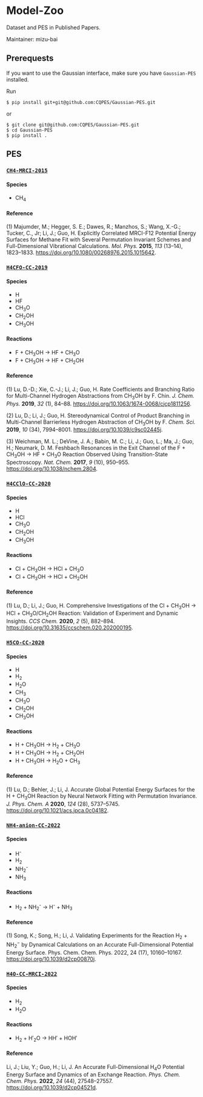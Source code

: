 # Model-Zoo

Dataset and PES in Published Papers.

Maintainer: mizu-bai

## Prerequests

If you want to use the Gaussian interface, make sure you have `Gaussian-PES` installed.

Run

```shell
$ pip install git+git@github.com:CQPES/Gaussian-PES.git
```

or

```shell
$ git clone git@github.com:CQPES/Gaussian-PES.git
$ cd Gaussian-PES
$ pip install .
```

## PES

### [`CH4-MRCI-2015`](https://github.com/CQPES/Model-Zoo/tree/main/CH4-MRCI-2015)

#### Species

- CH<sub>4</sub>

#### Reference

(1) Majumder, M.; Hegger, S. E.; Dawes, R.; Manzhos, S.; Wang, X.-G.; Tucker, C., Jr; Li, J.; Guo, H. Explicitly Correlated MRCI-F12 Potential Energy Surfaces for Methane Fit with Several Permutation Invariant Schemes and Full-Dimensional Vibrational Calculations. _Mol. Phys._ **2015**, _113_ (13–14), 1823–1833. https://doi.org/10.1080/00268976.2015.1015642.

### [`H4CFO-CC-2019`](https://github.com/CQPES/Model-Zoo/tree/main/H4CFO-CC-2019)

#### Species

- H
- HF
- CH<sub>3</sub>O
- CH<sub>2</sub>OH
- CH<sub>3</sub>OH

#### Reactions

- F + CH<sub>3</sub>OH → HF + CH<sub>3</sub>O
- F + CH<sub>3</sub>OH → HF + CH<sub>2</sub>OH

#### Reference

(1) Lu, D.-D.; Xie, C.-J.; Li, J.; Guo, H. Rate Coefficients and Branching Ratio for Multi-Channel Hydrogen Abstractions from CH<sub>3</sub>OH by F. Chin. _J. Chem. Phys._ **2019**, _32_ (1), 84–88. https://doi.org/10.1063/1674-0068/cjcp1811256.

(2) Lu, D.; Li, J.; Guo, H. Stereodynamical Control of Product Branching in Multi-Channel Barrierless Hydrogen Abstraction of CH<sub>3</sub>OH by F. _Chem. Sci._ **2019**, _10_ (34), 7994–8001. https://doi.org/10.1039/c9sc02445j.

(3) Weichman, M. L.; DeVine, J. A.; Babin, M. C.; Li, J.; Guo, L.; Ma, J.; Guo, H.; Neumark, D. M. Feshbach Resonances in the Exit Channel of the F + CH<sub>3</sub>OH → HF + CH<sub>3</sub>O Reaction Observed Using Transition-State Spectroscopy. _Nat. Chem._ **2017**, _9_ (10), 950–955. https://doi.org/10.1038/nchem.2804.

### [`H4CClO-CC-2020`](https://github.com/CQPES/Model-Zoo/tree/main/H4O-CC-MRCI-2022)

#### Species

- H
- HCl
- CH<sub>3</sub>O
- CH<sub>2</sub>OH
- CH<sub>3</sub>OH

#### Reactions

- Cl + CH<sub>3</sub>OH → HCl + CH<sub>3</sub>O
- Cl + CH<sub>3</sub>OH → HCl + CH<sub>2</sub>OH

#### Reference

(1) Lu, D.; Li, J.; Guo, H. Comprehensive Investigations of the Cl + CH<sub>3</sub>OH → HCl + CH<sub>3</sub>O/CH<sub>2</sub>OH Reaction: Validation of Experiment and Dynamic Insights. _CCS Chem._ **2020**, _2_ (5), 882–894. https://doi.org/10.31635/ccschem.020.202000195.

### [`H5CO-CC-2020`](https://github.com/CQPES/Model-Zoo/tree/main/H5CO-CC-2020)

#### Species

- H
- H<sub>2</sub>
- H<sub>2</sub>O
- CH<sub>3</sub>
- CH<sub>3</sub>O
- CH<sub>2</sub>OH
- CH<sub>3</sub>OH

#### Reactions

- H + CH<sub>3</sub>OH → H<sub>2</sub> + CH<sub>3</sub>O
- H + CH<sub>3</sub>OH → H<sub>2</sub> + CH<sub>2</sub>OH
- H + CH<sub>3</sub>OH → H<sub>2</sub>O + CH<sub>3</sub>

#### Reference

(1) Lu, D.; Behler, J.; Li, J. Accurate Global Potential Energy Surfaces for the H + CH<sub>3</sub>OH Reaction by Neural Network Fitting with Permutation Invariance. _J. Phys. Chem. A_ **2020**, _124_ (28), 5737–5745. https://doi.org/10.1021/acs.jpca.0c04182.

### [`NH4-anion-CC-2022`](https://github.com/CQPES/Model-Zoo/tree/main/NH4-anion-CC-2022)

#### Species

- H<sup>-</sub>
- H<sub>2</sub>
- NH<sub>2</sub><sup>-</sup>
- NH<sub>3</sub>

#### Reactions

- H<sub>2</sub> + NH<sub>2</sub><sup>-</sup> → H<sup>-</sup> + NH<sub>3</sub>


#### Reference

(1) Song, K.; Song, H.; Li, J. Validating Experiments for the Reaction H<sub>2</sub> + NH<sub>2</sub><sup>−</sup> by Dynamical Calculations on an Accurate Full-Dimensional Potential Energy Surface. Phys. Chem. Chem. Phys. 2022, 24 (17), 10160–10167. https://doi.org/10.1039/d2cp00870j.

### [`H4O-CC-MRCI-2022`](https://github.com/CQPES/Model-Zoo/tree/main/H4O-CC-MRCI-2022)

#### Species

- H<sub>2</sub>
- H<sub>2</sub>O

#### Reactions

- H<sub>2</sub> + H′<sub>2</sub>O → HH′ + HOH′

#### Reference

Li, J.; Liu, Y.; Guo, H.; Li, J. An Accurate Full-Dimensional H<sub>4</sub>O Potential Energy Surface and Dynamics of an Exchange Reaction. _Phys. Chem. Chem. Phys._ **2022**, _24_ (44), 27548–27557. https://doi.org/10.1039/d2cp04521d.

